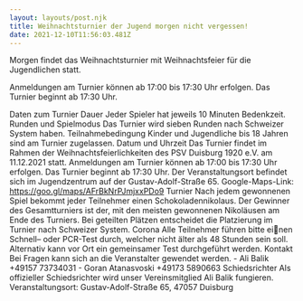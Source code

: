 ```yaml
---
layout: layouts/post.njk
title: Weihnachtsturnier der Jugend morgen nicht vergessen!
date: 2021-12-10T11:56:03.481Z
---
```



Morgen findet das Weihnachtsturnier mit Weihnachtsfeier für die Jugendlichen statt. 

Anmeldungen am Turnier können ab 17:00 bis 17:30 Uhr erfolgen. Das Turnier beginnt ab 17:30 Uhr.

<!--StartFragment-->

Daten zum Turnier Dauer Jeder Spieler hat jeweils 10 Minuten Bedenkzeit. Runden und Spielmodus Das Turnier wird sieben Runden nach Schweizer System haben. Teilnahmebedingung Kinder und Jugendliche bis 18 Jahren sind am Turnier zugelassen. Datum und Uhrzeit Das Turnier findet im Rahmen der Weihnachtsfeierlichkeiten des PSV Duisburg 1920 e.V. am 11.12.2021 statt. Anmeldungen am Turnier können ab 17:00 bis 17:30 Uhr erfolgen. Das Turnier beginnt ab 17:30 Uhr. Der Veranstaltungsort befindet sich im Jugendzentrum auf der Gustav-Adolf-Straße 65. Google-Maps-Link: https://goo.gl/maps/AFrBkNrPJmjxxPDo9 Turnier Nach jedem gewonnenen Spiel bekommt jeder Teilnehmer einen Schokoladennikolaus. Der Gewinner des Gesamtturniers ist der, mit den meisten gewonnenen Nikoläusen am Ende des Turniers. Bei geteilten Plätzen entscheidet die Platzierung im Turnier nach Schweizer System. Corona Alle Teilnehmer führen bitte einen Schnell– oder PCR-Test durch, welcher nicht älter als 48 Stunden sein soll. Alternativ kann vor Ort ein gemeinsamer Test durchgeführt werden. Kontakt Bei Fragen kann sich an die Veranstalter gewendet werden. - Ali Balik +49157 73734031 - Goran Atanasvoski +49173 5890663 Schiedsrichter Als offizieller Schiedsrichter wird unser Vereinsmitglied Ali Balik fungieren. Veranstaltungsort: Gustav-Adolf-Straße 65, 47057 Duisburg

<!--EndFragment-->